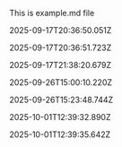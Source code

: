 This is example.md file


2025-09-17T20:36:50.051Z

2025-09-17T20:36:51.723Z

2025-09-17T21:38:20.679Z

2025-09-26T15:00:10.220Z

2025-09-26T15:23:48.744Z

2025-10-01T12:39:32.890Z

2025-10-01T12:39:35.642Z